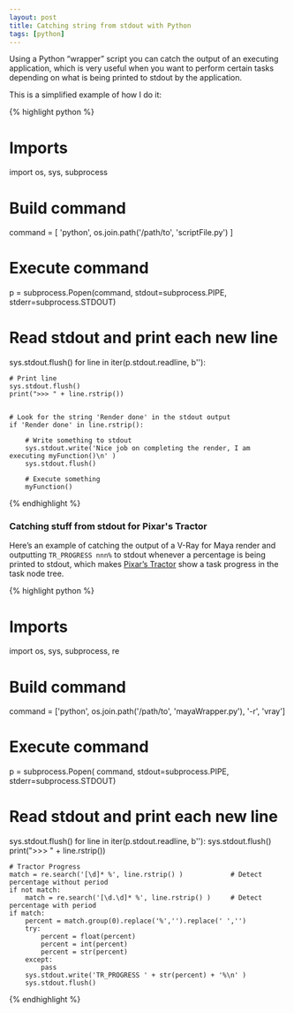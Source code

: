 ```yaml
---
layout: post
title: Catching string from stdout with Python
tags: [python]
---
```


Using a Python “wrapper” script you can catch the output of an executing application, which is very useful when you want to perform certain tasks depending on what is being printed to stdout by the application.

<!--more-->


This is a simplified example of how I do it:

{% highlight python %}
# Imports
import os, sys, subprocess

# Build command
command = [ 'python', os.join.path('/path/to', 'scriptFile.py') ]

# Execute command
p = subprocess.Popen(command, stdout=subprocess.PIPE, stderr=subprocess.STDOUT)

# Read stdout and print each new line
sys.stdout.flush()
for line in iter(p.stdout.readline, b''):

	# Print line
	sys.stdout.flush()
	print(">>> " + line.rstrip())


	# Look for the string 'Render done' in the stdout output
	if 'Render done' in line.rstrip():

		# Write something to stdout
		sys.stdout.write('Nice job on completing the render, I am executing myFunction()\n' )
		sys.stdout.flush()

		# Execute something
		myFunction()
{% endhighlight %}


### Catching stuff from stdout for Pixar's Tractor

Here’s an example of catching the output of a V-Ray for Maya render and outputting `TR_PROGRESS nnn%` to stdout whenever a percentage is being printed to stdout, which makes [Pixar’s Tractor](http://renderman.pixar.com/view/pixars-tractor) show a task progress in the task node tree.

{% highlight python %}
# Imports
import os, sys, subprocess, re

# Build command
command = ['python', os.join.path('/path/to', 'mayaWrapper.py'), '-r', 'vray']

# Execute command
p = subprocess.Popen( command, stdout=subprocess.PIPE, stderr=subprocess.STDOUT)

# Read stdout and print each new line
sys.stdout.flush()
for line in iter(p.stdout.readline, b''):
	sys.stdout.flush()
	print(">>> " + line.rstrip())

	# Tractor Progress
	match = re.search('[\d]* %', line.rstrip() )			# Detect percentage without period
	if not match:
		match = re.search('[\d.\d]* %', line.rstrip() )	    # Detect percentage with period
	if match:
		percent = match.group(0).replace('%','').replace(' ','')
		try:
			percent = float(percent)
			percent = int(percent)
			percent = str(percent)
		except:
			pass
		sys.stdout.write('TR_PROGRESS ' + str(percent) + '%\n' )
		sys.stdout.flush()
{% endhighlight %}
